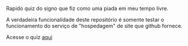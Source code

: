 Rapido quiz do signo que fiz como uma piada em meu tempo livre.

A verdadeira funcionalidade deste repositório é somente testar o funcionamento do serviço de "hospedagem" de site que github fornece.

Acesse o quiz [aqui](https://quantsr.github.io/test/)
 
